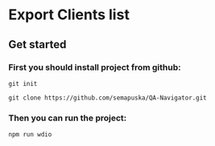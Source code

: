# Export Clients list

## Get started

### First you should install project from github:

`git init`

`git clone https://github.com/semapuska/QA-Navigator.git`

### Then you can run the project:

`npm run wdio`
